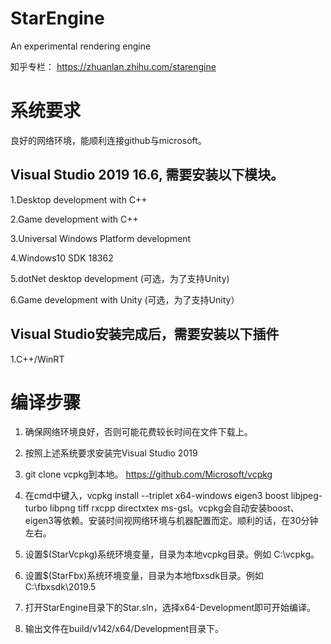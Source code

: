 # StarEngine
An experimental rendering engine

知乎专栏：
https://zhuanlan.zhihu.com/starengine

# 系统要求
良好的网络环境，能顺利连接github与microsoft。

## Visual Studio 2019 16.6, 需要安装以下模块。

1.Desktop development with C++

2.Game development with C++

3.Universal Windows Platform development

4.Windows10 SDK 18362

5.dotNet desktop development (可选，为了支持Unity)

6.Game development with Unity (可选，为了支持Unity）

## Visual Studio安装完成后，需要安装以下插件

1.C++/WinRT

# 编译步骤
1. 确保网络环境良好，否则可能花费较长时间在文件下载上。

2. 按照上述系统要求安装完Visual Studio 2019

3. git clone vcpkg到本地。 https://github.com/Microsoft/vcpkg 

4. 在cmd中键入，vcpkg install --triplet x64-windows eigen3 boost libjpeg-turbo libpng tiff rxcpp directxtex ms-gsl。vcpkg会自动安装boost、eigen3等依赖。安装时间视网络环境与机器配置而定。顺利的话，在30分钟左右。

5. 设置$(StarVcpkg)系统环境变量，目录为本地vcpkg目录。例如 C:\vcpkg。

6. 设置$(StarFbx)系统环境变量，目录为本地fbxsdk目录。例如 C:\fbxsdk\2019.5

7. 打开StarEngine目录下的Star.sln，选择x64-Development即可开始编译。

8. 输出文件在build/v142/x64/Development目录下。

